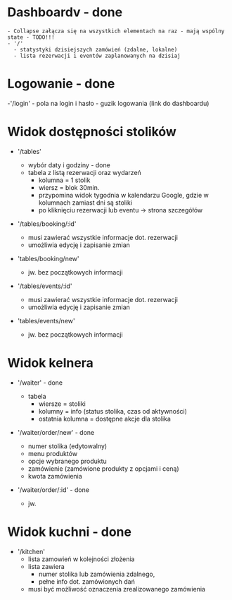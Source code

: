 # Dashboardv - done
    - Collapse załącza się na wszystkich elementach na raz - mają wspólny state - TODO!!!
    - '/'
      - statystyki dzisiejszych zamówień (zdalne, lokalne)
      - lista rezerwacji i eventów zaplanowanych na dzisiaj

# Logowanie - done

  -'/login'
    - pola na login i hasło
    - guzik logowania (link do dashboardu)

# Widok dostępności stolików

  - '/tables'
    - wybór daty i godziny - done
    - tabela z listą rezerwacji oraz wydarzeń
      - kolumna = 1 stolik
      - wiersz = blok 30min.
      - przypomina widok tygodnia w kalendarzu Google, gdzie w kolumnach zamiast dni są stoliki
      - po kliknięciu rezerwacji lub eventu -> strona szczegółów

  - '/tables/booking/:id'
    - musi zawierać wszystkie informacje dot. rezerwacji
    - umożliwia edycję i zapisanie zmian

  - 'tables/booking/new'
    - jw. bez początkowych informacji

  - '/tables/events/:id'
    - musi zawierać wszystkie informacje dot. rezerwacji
    - umożliwia edycję i zapisanie zmian

  - 'tables/events/new'
    - jw. bez początkowych informacji

# Widok kelnera

  - '/waiter' - done
    - tabela
      - wiersze = stoliki
      - kolumny = info (status stolika, czas od aktywności)
      - ostatnia kolumna = dostępne akcje dla stolika

  - '/waiter/order/new' - done
    - numer stolika (edytowalny)
    - menu produktów
    - opcje wybranego produktu
    - zamówienie (zamówione produkty z opcjami i ceną)
    - kwota zamówienia

  - '/waiter/order/:id' - done
    - jw.

# Widok kuchni - done

  - '/kitchen'
    - lista zamowień w kolejności złożenia
    - lista zawiera
      - numer stolika lub zamówienia zdalnego,
      - pełne info dot. zamówionych dań
    - musi być możliwość oznaczenia zrealizowanego zamówienia
